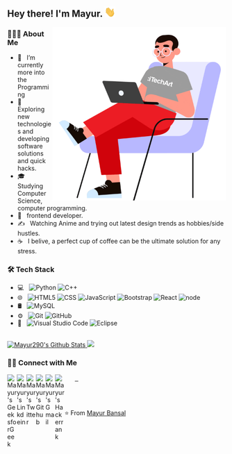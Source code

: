 <h2> Hey there! I'm Mayur. <img src="https://github.com/Mayur290/Mayur290/blob/main/Hi.gif" width="25"></h2>
<img align="right" alt="GIF" src="https://github.com/Mayur290/Mayur290/blob/main/gif3" width="400" height="400"/>

<h3> 👨🏻‍💻 About Me </h3>

- 🔭 &nbsp; I’m currently more into the Programming
- 🤔 &nbsp; Exploring new technologies and developing software solutions and quick hacks.
- 🎓 &nbsp; Studying Computer Science, computer programming.
- 💼 &nbsp; frontend developer.
- ✍️ &nbsp; Watching Anime and trying out latest design trends as hobbies/side hustles.
- ☕ &nbsp; I belive, a perfect cup of coffee can be the ultimate solution for any stress. 

<h3>🛠 Tech Stack</h3>



- 💻 &nbsp;
  ![Python](https://img.shields.io/badge/-Python-333333?style=flat&logo=python)
  ![C++](https://img.shields.io/badge/-C++-333333?style=flat&logo=C%2B%2B&logoColor=00599C)
- 🌐 &nbsp;
  ![HTML5](https://img.shields.io/badge/-HTML5-333333?style=flat&logo=HTML5)
  ![CSS](https://img.shields.io/badge/-CSS-333333?style=flat&logo=CSS3&logoColor=1572B6)
  ![JavaScript](https://img.shields.io/badge/-JavaScript-333333?style=flat&logo=javascript)
  ![Bootstrap](https://img.shields.io/badge/-Bootstrap-333333?style=flat&logo=bootstrap&logoColor=563D7C)
  ![React](https://img.shields.io/badge/-React-333333?style=flat&logo=react)
  ![node]( https://img.shields.io/badge/-NodeJS-yellowgreen)
- 🛢 &nbsp;
  ![MySQL](https://img.shields.io/badge/-MySQL-333333?style=flat&logo=mysql)
- ⚙️ &nbsp;
  ![Git](https://img.shields.io/badge/-Git-333333?style=flat&logo=git)
  ![GitHub](https://img.shields.io/badge/-GitHub-333333?style=flat&logo=github)
- 🔧 &nbsp;
  ![Visual Studio Code](https://img.shields.io/badge/-Visual%20Studio%20Code-333333?style=flat&logo=visual-studio-code&logoColor=007ACC)
  ![Eclipse](https://img.shields.io/badge/-Eclipse-333333?style=flat&logo=eclipse-ide&logoColor=2C2255)

<br/>

<a href="https://github.com/Mayur290">
  <img height="180em" src="https://github-readme-stats.vercel.app/api?username=Mayur290&include_all_commits=true&count_private=true&theme=buefy&show_icons=true&title_color=7A7ADB&icon_color=2234AE&text_color=D3D3D3&bg_color=0,000000,130F40" alt="Mayur290's Github Stats"/>
  <img height="180em" src="https://github-readme-stats.vercel.app/api/top-langs/?username=Mayur290&theme=buefy&layout=compact&title_color=7A7ADB&icon_color=2234AE&text_color=D3D3D3&bg_color=0,000000,130F40" />
</a>




<h3> 🤝🏻 Connect with Me </h3>

<p align="center">
  
 &nbsp;   <a href="https://auth.geeksforgeeks.org/user/mayurbnsl/profile" target="_blank" rel="noopener noreferrer">
  <img align="left" alt="Mayur's GeeksforGeek" width="22px" src="https://cdn.jsdelivr.net/npm/simple-icons@3.1.0/icons/geeksforgeeks.svg" />
</a>
&nbsp; <a href="https://www.linkedin.com/in/mayurbansal98/" target="_blank" rel="noopener noreferrer">
  <img align="left" alt="Mayur's Linkdein" width="22px" src="https://cdn.jsdelivr.net/npm/simple-icons@v3/icons/linkedin.svg" />
</a>
 &nbsp;  <a href="https://twitter.com/MayurBa49170945" target="_blank" rel="noopener noreferrer">
  <img align="left" alt="Mayur's Twitter" width="22px" src="https://cdn.jsdelivr.net/npm/simple-icons@v3/icons/twitter.svg" />
&nbsp; <a href="https://github.com/Mayur290" target="_blank" rel="noopener noreferrer">
  <img align="left" alt="Mayur's Github" width="22px" src="https://cdn.jsdelivr.net/npm/simple-icons@v3/icons/github.svg" />
</a>
&nbsp; <a href="mailto:mayurbansal98@gmail.com" target="_blank" rel="noopener noreferrer">
  <img align="left" alt="Mayur's Gmail" width="22px" src="https://cdn.jsdelivr.net/npm/simple-icons@3.1.0/icons/gmail.svg" />
</a>
&nbsp; <a href="https://www.hackerrank.com/mayurbansal98" target="_blank" rel="noopener noreferrer">
  <img align="left" alt="Mayur's Hackerrank" width="22px" src="https://cdn.jsdelivr.net/npm/simple-icons@v3/icons/hackerrank.svg" />
</a>

</p>
<br/>
<br/>

⭐️ From [Mayur Bansal](https://github.com/Mayur290)
